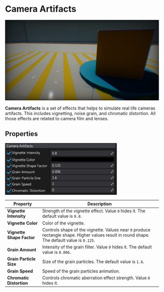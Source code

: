 # Camera Artifacts

![Camera Artifacts](media/camera-artifacts.png)

**Camera Artifacts** is a set of effects that helps to simulate real life cameras artifacts. This includes vignetting, noise grain, and chromatic distortion. All those effects are related to camera film and lenses.

## Properties

![Properties](media/camera-artifacts-properties.jpg)

| Property | Description |
|--------|--------|
| **Vignette Intensity** | Strength of the vignette effect. Value `0` hides it. The default value is `0.8`. |
| **Vignette Color** | Color of the vignette. |
| **Vignette Shape Factor** | Controls shape of the vignette. Values near `0` produce rectangle shape. Higher values result in round shape. The default value is `0.125`. |
| **Grain Amount** | Intensity of the grain filter. Value `0` hides it. The default value is `0.006`. |
| **Grain Particle Size** | Size of the grain particles. The default value is `1.6`. |
| **Grain Speed** | Speed of the grain particles animation. |
| **Chromatic Distortion** | Controls chromatic aberration effect strength. Value `0` hides it. |
